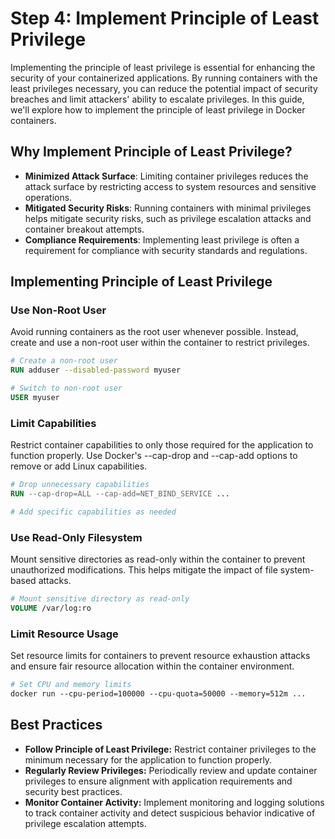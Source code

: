 # Step 4: Implement Principle of Least Privilege

Implementing the principle of least privilege is essential for enhancing the security of your containerized applications. By running containers with the least privileges necessary, you can reduce the potential impact of security breaches and limit attackers' ability to escalate privileges. In this guide, we'll explore how to implement the principle of least privilege in Docker containers.

## Why Implement Principle of Least Privilege?

- **Minimized Attack Surface**: Limiting container privileges reduces the attack surface by restricting access to system resources and sensitive operations.
- **Mitigated Security Risks**: Running containers with minimal privileges helps mitigate security risks, such as privilege escalation attacks and container breakout attempts.
- **Compliance Requirements**: Implementing least privilege is often a requirement for compliance with security standards and regulations.

## Implementing Principle of Least Privilege

### Use Non-Root User

Avoid running containers as the root user whenever possible. Instead, create and use a non-root user within the container to restrict privileges.

```Dockerfile
# Create a non-root user
RUN adduser --disabled-password myuser

# Switch to non-root user
USER myuser
```

### Limit Capabilities
Restrict container capabilities to only those required for the application to function properly. Use Docker's --cap-drop and --cap-add options to remove or add Linux capabilities.
```Dockerfile
# Drop unnecessary capabilities
RUN --cap-drop=ALL --cap-add=NET_BIND_SERVICE ...

# Add specific capabilities as needed
```

### Use Read-Only Filesystem
Mount sensitive directories as read-only within the container to prevent unauthorized modifications. This helps mitigate the impact of file system-based attacks.

```Dockerfile
# Mount sensitive directory as read-only
VOLUME /var/log:ro
```

### Limit Resource Usage
Set resource limits for containers to prevent resource exhaustion attacks and ensure fair resource allocation within the container environment.

```Dockerfile
# Set CPU and memory limits
docker run --cpu-period=100000 --cpu-quota=50000 --memory=512m ...
```

## Best Practices
- **Follow Principle of Least Privilege:** Restrict container privileges to the minimum necessary for the application to function properly.
- **Regularly Review Privileges:** Periodically review and update container privileges to ensure alignment with application requirements and security best practices.
- **Monitor Container Activity:** Implement monitoring and logging solutions to track container activity and detect suspicious behavior indicative of privilege escalation attempts.











